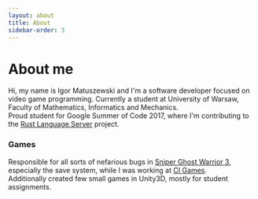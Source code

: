 ```yaml
---
layout: about
title: About
sidebar-order: 3
---
```

# About me
Hi, my name is Igor Matuszewski and I'm a software developer focused on video game programming.
Currently a student at University of Warsaw, Faculty of Mathematics, Informatics and Mechanics.
<br>Proud student for Google Summer of Code 2017, where I'm contributing to the [Rust Language Server](https://github.com/rust-lang-nursery/rls) project.

### Games

Responsible for all sorts of nefarious bugs in [Sniper Ghost Warrior 3](http://sniperghostwarrior3.com/), especially the save system, while I was working at [CI Games](http://cigames.com).
<br> Additionally created few small games in Unity3D, mostly for student assignments.
